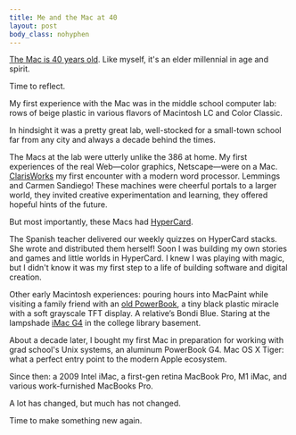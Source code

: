 ```yaml
---
title: Me and the Mac at 40
layout: post
body_class: nohyphen
---
```


[The Mac is 40 years old][40]. Like myself, it's an elder millennial in age and spirit.

Time to reflect.

My first experience with the Mac was in the middle school computer lab: rows of beige plastic in various flavors of Macintosh LC and Color Classic.

<aside><p>
In hindsight it was a pretty great lab, well-stocked for a small-town school far from any city and always a decade behind the times.
</p></aside>

The Macs at the lab were utterly unlike the 386 at home. My first experiences of the real Web—color graphics, Netscape—were on a Mac. [ClarisWorks][] my first encounter with a modern word processor. Lemmings and Carmen Sandiego! These machines were cheerful portals to a larger world, they invited creative experimentation and learning, they offered hopeful hints of the future.

But most importantly, these Macs had [HyperCard][].

The Spanish teacher delivered our weekly quizzes on HyperCard stacks. She wrote and distributed them herself! Soon I was building my own stories and games and little worlds in HyperCard. I knew I was playing with magic, but I didn't know it was my first step to a life of building software and digital creation.

<aside><p>
Other early Macintosh experiences: pouring hours into MacPaint while visiting a family friend with an <a href="https://lowendmac.com/2014/powerbook-history-before-the-g3/">old PowerBook</a>, a tiny black plastic miracle with a soft grayscale TFT display. A relative’s Bondi Blue. Staring at the lampshade <a href="https://www.imore.com/mac/imac/using-a-g4-imac-in-2023-to-mark-its-20th-anniversary">iMac G4</a> in the college library basement.
</p></aside>

About a decade later, I bought my first Mac in preparation for working with grad school's Unix systems, an aluminum PowerBook G4. Mac OS X Tiger: what a perfect entry point to the modern Apple ecosystem.

<aside><p>
Since then: a 2009 Intel iMac, a first-gen retina MacBook Pro, M1 iMac, and various work-furnished MacBooks Pro.
</p></aside>

A lot has changed, but much has not changed.

Time to make something new again.

[40]: https://mac40th.com
[ClarisWorks]: https://groups.csail.mit.edu/mac/users/bob/clarisworks.php
[HyperCard]: https://hypercard.org
[PowerBook G4]: https://lowendmac.com/2005/15-powerbook-g4-early-2005/
